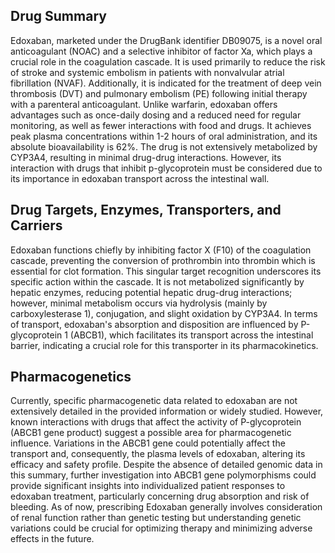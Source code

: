 ## Drug Summary
Edoxaban, marketed under the DrugBank identifier DB09075, is a novel oral anticoagulant (NOAC) and a selective inhibitor of factor Xa, which plays a crucial role in the coagulation cascade. It is used primarily to reduce the risk of stroke and systemic embolism in patients with nonvalvular atrial fibrillation (NVAF). Additionally, it is indicated for the treatment of deep vein thrombosis (DVT) and pulmonary embolism (PE) following initial therapy with a parenteral anticoagulant. Unlike warfarin, edoxaban offers advantages such as once-daily dosing and a reduced need for regular monitoring, as well as fewer interactions with food and drugs. It achieves peak plasma concentrations within 1-2 hours of oral administration, and its absolute bioavailability is 62%. The drug is not extensively metabolized by CYP3A4, resulting in minimal drug-drug interactions. However, its interaction with drugs that inhibit p-glycoprotein must be considered due to its importance in edoxaban transport across the intestinal wall.

## Drug Targets, Enzymes, Transporters, and Carriers
Edoxaban functions chiefly by inhibiting factor X (F10) of the coagulation cascade, preventing the conversion of prothrombin into thrombin which is essential for clot formation. This singular target recognition underscores its specific action within the cascade. It is not metabolized significantly by hepatic enzymes, reducing potential hepatic drug-drug interactions; however, minimal metabolism occurs via hydrolysis (mainly by carboxylesterase 1), conjugation, and slight oxidation by CYP3A4. In terms of transport, edoxaban's absorption and disposition are influenced by P-glycoprotein 1 (ABCB1), which facilitates its transport across the intestinal barrier, indicating a crucial role for this transporter in its pharmacokinetics.

## Pharmacogenetics
Currently, specific pharmacogenetic data related to edoxaban are not extensively detailed in the provided information or widely studied. However, known interactions with drugs that affect the activity of P-glycoprotein (ABCB1 gene product) suggest a possible area for pharmacogenetic influence. Variations in the ABCB1 gene could potentially affect the transport and, consequently, the plasma levels of edoxaban, altering its efficacy and safety profile. Despite the absence of detailed genomic data in this summary, further investigation into ABCB1 gene polymorphisms could provide significant insights into individualized patient responses to edoxaban treatment, particularly concerning drug absorption and risk of bleeding. As of now, prescribing Edoxaban generally involves consideration of renal function rather than genetic testing but understanding genetic variations could be crucial for optimizing therapy and minimizing adverse effects in the future.